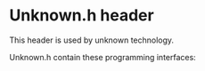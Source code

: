 # Unknown.h header


This header is used by unknown technology.

Unknown.h contain these programming interfaces:

